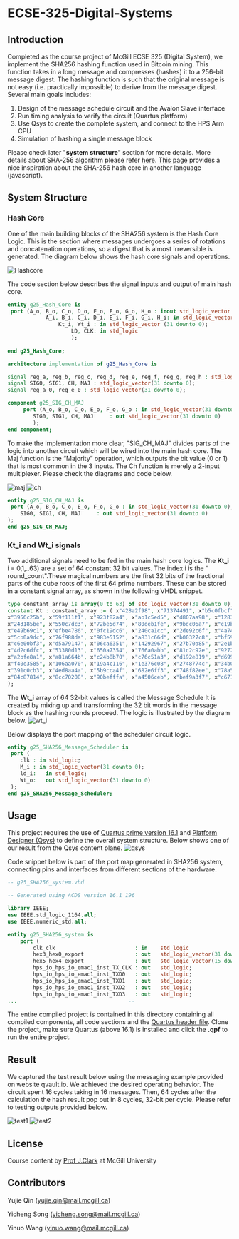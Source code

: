 # ECSE-325-Digital-Systems
## Introduction

Completed as the course project of McGill ECSE 325 (Digital System), we
implement the SHA256 hashing function used in Bitcoin mining. This function
takes in a long message and compresses (hashes) it to a 256-bit message digest.
The hashing function is such that the original message is not easy (i.e. practically
impossible) to derive from the message digest. Several main goals includes:

1. Design of the message schedule circuit and the Avalon Slave interface
2. Run timing analysis to verify the circuit (Quartus platform)
3. Use Qsys to create the complete system, and
connect to the HPS Arm CPU
4. Simulation of hashing a single message block

Please check later "**system structure**" section for more details. More details about SHA-256 algorithm please refer [here](https://nvlpubs.nist.gov/nistpubs/FIPS/NIST.FIPS.180-4.pdf). [This page](https://medium.com/biffures/part-5-hashing-with-sha-256-4c2afc191c40) provides a nice inspiration about the SHA-256 hash core in another language (javascript).


## System Structure

### Hash Core
One of the main building blocks of the SHA256 system is the Hash Core Logic. This is the section where messages undergoes a series of rotations and concatenation operations, so a digest that is almost irreversible is generated. The diagram below shows the hash core signals and operations.


![Hashcore](https://github.com/AntoineWY/ECSE-325-Digital-Systems/blob/main/diagrams/hashcore%20-%20main.PNG)

The code section below describes the signal inputs and output of main hash core.

```vhdl
entity g25_Hash_Core is
 port (A_o, B_o, C_o, D_o, E_o, F_o, G_o, H_o : inout std_logic_vector (31 downto 0); 
			A_i, B_i, C_i, D_i, E_i, F_i, G_i, H_i: in std_logic_vector (31 downto 0);
				Kt_i, Wt_i : in std_logic_vector (31 downto 0);
					LD, CLK: in std_logic
					);
					
end g25_Hash_Core;

architecture implementation of g25_Hash_Core is

signal reg_a, reg_b, reg_c, reg_d, reg_e, reg_f, reg_g, reg_h : std_logic_vector(31 downto 0);
signal SIG0, SIG1, CH, MAJ : std_logic_vector(31 downto 0);
signal reg_a_0, reg_e_0 : std_logic_vector(31 downto 0);

component g25_SIG_CH_MAJ
	 port (A_o, B_o, C_o, E_o, F_o, G_o : in std_logic_vector(31 downto 0);
		SIG0, SIG1, CH, MAJ	    : out std_logic_vector(31 downto 0)
		);
end component;
```

To make the implementation more clear, "SIG_CH_MAJ" divides parts of the logic into another circuit which will be wired into the main hash core. The Maj function is the “Majority” operation, which outputs the bit value (0 or 1) that
is most common in the 3 inputs.
The Ch function is merely a 2-input multiplexer. Please check the diagrams and code below.

![maj](https://github.com/AntoineWY/ECSE-325-Digital-Systems/blob/main/diagrams/hashcore%20-%20maj.PNG)
![ch](https://github.com/AntoineWY/ECSE-325-Digital-Systems/blob/main/diagrams/hashcore%20-%20CH.PNG)

```vhdl
entity g25_SIG_CH_MAJ is
 port (A_o, B_o, C_o, E_o, F_o, G_o : in std_logic_vector(31 downto 0);
	SIG0, SIG1, CH, MAJ	    : out std_logic_vector(31 downto 0)
);
end g25_SIG_CH_MAJ;

```

### Kt_i and Wt_i signals
Two additional signals need to be fed in the main hash core logics. The
**Kt_i** i = 0,1,..63) are a set of 64 constant 32 bit values. The index i is
 the “ round_count".These magical numbers are the first 32 bits of the fractional parts of the
cube roots of the first 64 prime numbers.
These can be stored in a constant signal array, as shown in the following
VHDL snippet.
```vhdl
type constant_array is array(0 to 63) of std_logic_vector(31 downto 0);
constant Kt : constant_array := ( x"428a2f98", x"71374491", x"b5c0fbcf", x"e9b5dba5",
x"3956c25b", x"59f111f1", x"923f82a4", x"ab1c5ed5", x"d807aa98", x"12835b01",
x"243185be", x"550c7dc3", x"72be5d74", x"80deb1fe", x"9bdc06a7", x"c19bf174",
x"e49b69c1", x"efbe4786", x"0fc19dc6", x"240ca1cc", x"2de92c6f", x"4a7484aa",
x"5cb0a9dc", x"76f988da", x"983e5152", x"a831c66d", x"b00327c8", x"bf597fc7",
x"c6e00bf3", x"d5a79147", x"06ca6351", x"14292967", x"27b70a85", x"2e1b2138",
x"4d2c6dfc", x"53380d13", x"650a7354", x"766a0abb", x"81c2c92e", x"92722c85",
x"a2bfe8a1", x"a81a664b", x"c24b8b70", x"c76c51a3", x"d192e819", x"d6990624",
x"f40e3585", x"106aa070", x"19a4c116", x"1e376c08", x"2748774c", x"34b0bcb5",
x"391c0cb3", x"4ed8aa4a", x"5b9cca4f", x"682e6ff3", x"748f82ee", x"78a5636f",
x"84c87814", x"8cc70208", x"90befffa", x"a4506ceb", x"bef9a3f7", x"c67178f2"
);

```

The
**Wt_i** array of 64 32-bit values is called the Message Schedule
It is created by mixing up and transforming the 32
bit words in the message
block as the hashing rounds proceed. The logic is illustrated by the diagram below.
![wt_i](https://github.com/AntoineWY/ECSE-325-Digital-Systems/blob/main/diagrams/wt-i.PNG)

Below displays the port mapping of the scheduler circuit logic.

```vhdl
entity g25_SHA256_Message_Scheduler is
 port (
	clk : in std_logic;
	M_i : in std_logic_vector(31 downto 0);
	ld_i:	in std_logic;
	Wt_o:	out std_logic_vector(31 downto 0)
 );
end g25_SHA256_Message_Scheduler;
```


## Usage
This project requires the use of [Quartus prime version 16.1](https://fpgasoftware.intel.com/16.1/?edition=lite) and 
[Platform Designer (Qsys)](https://www.intel.com/content/www/us/en/programmable/support/support-resources/design-software/qsys.html) to define the overall system structure. Below shows one of our result from the Qsys content plane.
![qsys](https://github.com/AntoineWY/ECSE-325-Digital-Systems/blob/main/diagrams/42_3.png)

Code snippet below is part of the port map generated in SHA256 system, connecting pins and interfaces from different sections of the hardware.


```vhdl
-- g25_SHA256_system.vhd

-- Generated using ACDS version 16.1 196

library IEEE;
use IEEE.std_logic_1164.all;
use IEEE.numeric_std.all;

entity g25_SHA256_system is
	port (
		clk_clk                         : in    std_logic                     := '0';             --       clk.clk
		hex3_hex0_export                : out   std_logic_vector(31 downto 0);                    -- hex3_hex0.export
		hex5_hex4_export                : out   std_logic_vector(15 downto 0);                    -- hex5_hex4.export
		hps_io_hps_io_emac1_inst_TX_CLK : out   std_logic;                                        --    hps_io.hps_io_emac1_inst_TX_CLK
		hps_io_hps_io_emac1_inst_TXD0   : out   std_logic;                                        --          .hps_io_emac1_inst_TXD0
		hps_io_hps_io_emac1_inst_TXD1   : out   std_logic;                                        --          .hps_io_emac1_inst_TXD1
		hps_io_hps_io_emac1_inst_TXD2   : out   std_logic;                                        --          .hps_io_emac1_inst_TXD2
		hps_io_hps_io_emac1_inst_TXD3   : out   std_logic;     
...                                   --          

```

The entire compiled project is contained in this directory containing all compiled components, all code sections and the [Quartus header file](https://github.com/AntoineWY/ECSE-325-Digital-Systems/blob/main/g25_SHA256_system.qpf). Clone the project, make sure Quartus (above 16.1) is installed and click the **.qpf** to run the entire project.

## Result
We captured the test result below using the messaging example provided on website qvault.io.
We achieved the desired operating behavior. The circuit spent 16 cycles taking in 16 messages.
Then, 64 cycles after the calculation the hash result pop out in 8 cycles, 32-bit per cycle. Please refer to testing outputs provided below.

![test1](https://github.com/AntoineWY/ECSE-325-Digital-Systems/blob/main/diagrams/test_output_data.png)
![test2](https://github.com/AntoineWY/ECSE-325-Digital-Systems/blob/main/diagrams/test_output_data_2.png)

## License
Course content by [Prof J.Clark](http://www.cim.mcgill.ca/~clark/) at McGill University  

## Contributors
Yujie Qin (yujie.qin@mail.mcgill.ca)

Yicheng Song (yicheng.song@mail.mcgill.ca)

Yinuo Wang (yinuo.wang@mail.mcgill.ca)

